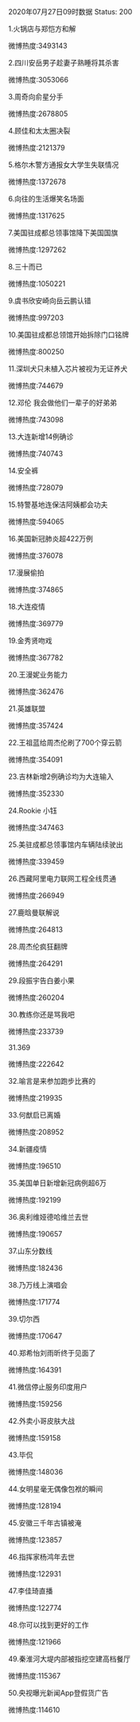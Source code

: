2020年07月27日09时数据
Status: 200

1.火锅店与郑恺方和解

微博热度:3493143

2.四川安岳男子趁妻子熟睡将其杀害

微博热度:3053066

3.周奇向俞星分手

微博热度:2678805

4.顾佳和太太圈决裂

微博热度:2121379

5.格尔木警方通报女大学生失联情况

微博热度:1372678

6.向往的生活爆笑名场面

微博热度:1317625

7.美国驻成都总领事馆降下美国国旗

微博热度:1297262

8.三十而已

微博热度:1050221

9.虞书欣安崎向岳云鹏认错

微博热度:997203

10.美国驻成都总领馆开始拆除门口铭牌

微博热度:800250

11.深圳犬只未植入芯片被视为无证养犬

微博热度:744679

12.邓伦 我会做他们一辈子的好弟弟

微博热度:743098

13.大连新增14例确诊

微博热度:740743

14.安全裤

微博热度:728079

15.特警基地连保洁阿姨都会功夫

微博热度:594065

16.美国新冠肺炎超422万例

微博热度:376078

17.漫展偷拍

微博热度:374865

18.大连疫情

微博热度:369779

19.金秀贤吻戏

微博热度:367782

20.王漫妮业务能力

微博热度:362476

21.英雄联盟

微博热度:357424

22.王祖蓝给周杰伦刷了700个穿云箭

微博热度:354091

23.吉林新增2例确诊均为大连输入

微博热度:352330

24.Rookie 小钰

微博热度:347463

25.美驻成都总领事馆内车辆陆续驶出

微博热度:339459

26.西藏阿里电力联网工程全线贯通

微博热度:266949

27.鹿晗曼联解说

微博热度:264813

28.周杰伦疯狂翻牌

微博热度:264291

29.段振宇告白姜小果

微博热度:260204

30.教练你还是骂我吧

微博热度:233739

31.369

微博热度:222642

32.喻言是来参加跑步比赛的

微博热度:219935

33.何猷启已离婚

微博热度:208952

34.新疆疫情

微博热度:196510

35.美国单日新增新冠病例超6万

微博热度:192199

36.奥利维娅德哈维兰去世

微博热度:190657

37.山东分数线

微博热度:182436

38.乃万线上演唱会

微博热度:171774

39.切尔西

微博热度:170647

40.郑希怡刘雨昕终于见面了

微博热度:164391

41.微信停止服务印度用户

微博热度:159256

42.外卖小哥皮肤大战

微博热度:159158

43.毕侃

微博热度:148036

44.女明星毫无偶像包袱的瞬间

微博热度:128194

45.安徽三千年古镇被淹

微博热度:123857

46.指挥家杨鸿年去世

微博热度:122931

47.李佳琦直播

微博热度:122774

48.你可以找到更好的工作

微博热度:121966

49.秦淮河大堤内部被指挖空建高档餐厅

微博热度:115367

50.央视曝光新闻App登假货广告

微博热度:114610

